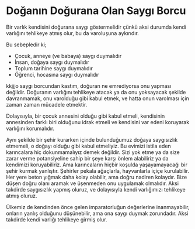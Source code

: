 # Doğanın Doğurana Olan Saygı Borcu

Bir varlık kendisini doğurana saygı göstermelidir çünkü aksi durumda kendi
varlığını tehlikeye atmış olur, bu da varoluşuna aykırıdır.

Bu sebepledir ki;

- Çocuk, anneye (ve babaya) saygı duymalıdır
- İnsan, doğaya saygı duymalıdır
- Toplum tarihine saygı duymalıdır
- Öğrenci, hocasına saygı duymalıdır

kkjjjo saygı borcundan kastım, doğuran ne emrediyorsa onu yapması değildir.
Doğuranın varlığını tehlikeye atacak ya da onu yoksayacak şekilde davranmamak,
onu varolduğu gibi kabul etmek, ve hatta onun varolması için zaman zaman
mücadele etmektir.

Dolayısıyla, bir çocuk annesini olduğu gibi kabul etmeli, kendisinin annesinden
farklı biri olduğunu idrak etmeli ve kendisini var edeni koruyarak varlığını
korumalıdır.

Aynı şekilde bir şehir kurarken içinde bulunduğumuz doğaya saygısızlık etmemeli,
o doğayı olduğu gibi kabul etmeliyiz. Bu evimizi istila eden karıncalara hiç
dokunmamalıyız demek değildir. Sizi yok etme ya da size zarar verme
potansiyeline sahip bir şeye karşı önlem alabiliriz ya da kendimizi
koruyabiliriz. Ama karıncaların hiçbir koşulda yaşayamayacağı bir şehir kurmak
yanlıştır. Şehirler pekala ağaçlarla, hayvanlarla içiçe kurulabilir. Her yere
beton yığmak daha kolay olabilir, ama doğru nadiren kolaydır. Bize düşen doğru
olanı aramak ve üşenmeden onu uygulamak olmalıdır. Aksi takdirde saygısızlık
yapmış oluruz, ve dolayısıyla kendi varlığımızı tehlikeye atmış oluruz.

Ülkemiz de kendinden önce gelen imparatorluğun değerlerine inanmayabilir,
onların yanlış olduğunu düşünebilir, ama ona saygı duymak zorundadır. Aksi
takdirde kendi varlığı tehlikeye girmiş olur.

